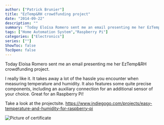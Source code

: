 ```yaml
---
author: ["Patrick Brunier"]
title: "EzTemp&RH crowdfunding project"
date: "2014-09-22"
description: ""
summary: "Today Eloísa Romero sent me an email presenting me her EzTemp&RH crowdfunding project"
tags: ["Home Automation System","Raspberry Pi"]
categories: ["Electronics"]
series: [""]
ShowToc: false
TocOpen: false
---
```

Today Eloísa Romero sent me an email presenting me her EzTemp&RH crowdfunding project.

I really like it. It takes away a lot of the hassle you encounter when measuring temperature and humidity. It also features some quite precise components, including an auxiliary connection for an additional sensor of your choice. Great for an Raspberry Pi!

Take a look at the projectsite. https://www.indiegogo.com/projects/easy-temperature-and-humidity-for-raspberry-pi

![Picture of certificate](/imgs/eztemp/eztemp.png)
